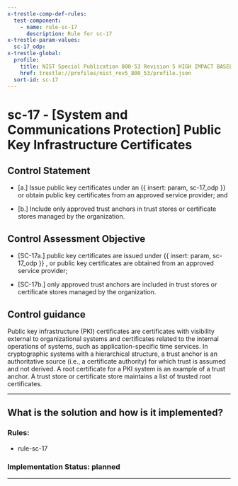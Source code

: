 ```yaml
---
x-trestle-comp-def-rules:
  test-component:
    - name: rule-sc-17
      description: Rule for sc-17
x-trestle-param-values:
  sc-17_odp:
x-trestle-global:
  profile:
    title: NIST Special Publication 800-53 Revision 5 HIGH IMPACT BASELINE
    href: trestle://profiles/nist_rev5_800_53/profile.json
  sort-id: sc-17
---
```


# sc-17 - \[System and Communications Protection\] Public Key Infrastructure Certificates

## Control Statement

- \[a.\] Issue public key certificates under an {{ insert: param, sc-17_odp }} or obtain public key certificates from an approved service provider; and

- \[b.\] Include only approved trust anchors in trust stores or certificate stores managed by the organization.

## Control Assessment Objective

- \[SC-17a.\] public key certificates are issued under {{ insert: param, sc-17_odp }} , or public key certificates are obtained from an approved service provider;

- \[SC-17b.\] only approved trust anchors are included in trust stores or certificate stores managed by the organization.

## Control guidance

Public key infrastructure (PKI) certificates are certificates with visibility external to organizational systems and certificates related to the internal operations of systems, such as application-specific time services. In cryptographic systems with a hierarchical structure, a trust anchor is an authoritative source (i.e., a certificate authority) for which trust is assumed and not derived. A root certificate for a PKI system is an example of a trust anchor. A trust store or certificate store maintains a list of trusted root certificates.

______________________________________________________________________

## What is the solution and how is it implemented?

<!-- For implementation status enter one of: implemented, partial, planned, alternative, not-applicable -->

<!-- Note that the list of rules under ### Rules: is read-only and changes will not be captured after assembly to JSON -->

<!-- Add control implementation description here for control: sc-17 -->

### Rules:

  - rule-sc-17

### Implementation Status: planned

______________________________________________________________________
